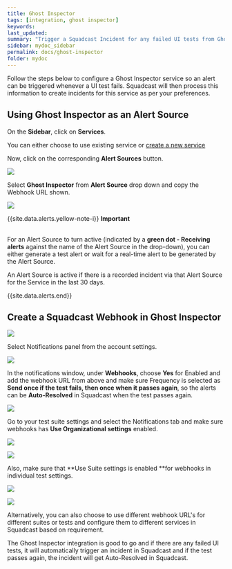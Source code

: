 ```yaml
---
title: Ghost Inspector
tags: [integration, ghost inspector]
keywords: 
last_updated: 
summary: "Trigger a Squadcast Incident for any failed UI tests from Ghost Inspector"
sidebar: mydoc_sidebar
permalink: docs/ghost-inspector
folder: mydoc
---
```


Follow the steps below to configure a Ghost Inspector service so an alert can be triggered whenever a UI test fails. Squadcast will then process this information to create incidents for this service as per your preferences.

## Using Ghost Inspector as an Alert Source

On the **Sidebar**, click on **Services**.

You can either choose to use existing service or [create a new service](adding-a-service-1)

Now, click on the corresponding **Alert Sources** button.

![](images/integration_1.png)

Select **Ghost Inspector** from  **Alert Source** drop down and copy the Webhook URL shown.

![](images/ghost_1.png)

{{site.data.alerts.yellow-note-i}}
<b>Important</b><br/><br/>
<p>For an Alert Source to turn active (indicated by a <b>green dot - Receiving alerts</b> against the name of the Alert Source in the drop-down), you can either generate a test alert or wait for a real-time alert to be generated by the Alert Source.</p>
<p>An Alert Source is active if there is a recorded incident via that Alert Source for the Service in the last 30 days.</p>
{{site.data.alerts.end}}

## Create a Squadcast Webhook in Ghost Inspector

![](images/ghost_2.png)

Select Notifications panel from the account settings.

![](images/ghost_3.png)

In the notifications window, under **Webhooks**, choose **Yes** for Enabled and add the webhook URL from above and make sure Frequency is selected as **Send once if the test fails, then once when it passes again**, so the alerts can be **Auto-Resolved** in Squadcast when the test passes again.

![](images/ghost_4.png)

Go to your test suite settings and select the Notifications tab and make sure webhooks has **Use Organizational settings** enabled.

![](images/ghost_5.png)

![](images/ghost_6.png)

Also, make sure that **Use Suite settings is enabled **for webhooks in individual test settings.

![](images/ghost_7.png)

![](images/ghost_8.png)

Alternatively, you can also choose to use different webhook URL's for different suites or tests and configure them to different services in Squadcast based on requirement.

The Ghost Inspector integration is good to go and if there are any failed UI tests, it will automatically trigger an incident in Squadcast and if the test passes again, the incident will get Auto-Resolved in Squadcast.